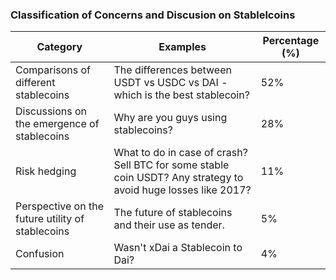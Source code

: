 ### Classification of Concerns and Discusion on Stablelcoins

| Category                                      | Examples                                                                                                            | Percentage (%) |
|--------------------------------------------|---------------------------------------------------------------------------------------------------------------------|----------------|
| Comparisons of different stablecoins       | The differences between USDT vs USDC vs DAI - which is the best stablecoin?                                         | 52%            |
| Discussions on the emergence of stablecoins| Why are you guys using stablecoins?                                                                                 | 28%            |
| Risk hedging                               | What to do in case of crash? Sell BTC for some stable coin USDT? Any strategy to avoid huge losses like 2017?       | 11%            |
| Perspective on the future utility of stablecoins | The future of stablecoins and their use as tender.                                                                    | 5%             |
| Confusion                                  | Wasn't xDai a Stablecoin to Dai?                                                                                  | 4%             |
